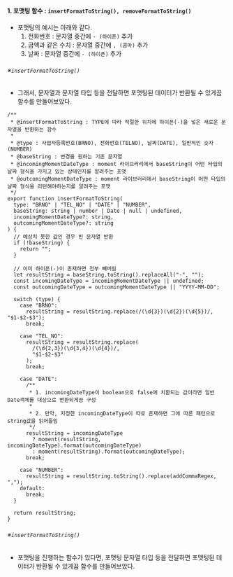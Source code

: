 
#### 1. 포맷팅 함수 : `insertFormatToString(), removeFormatToString()`

- 포맷팅의 예시는 아래와 같다.
	1. 전화번호 : 문자열 중간에 `- (하이픈)` 추가
	2. 금액과 같은 수치 : 문자열 중간에 `, (콤마)` 추가
	3. 날짜 : 문자열 중간에 `- (하이픈)` 추가

###### ※`insertFormatToString()`
- 그래서, 문자열과 문자열 타입 등을 전달하면 포맷팅된 데이터가 반환될 수 있게끔 함수를 만들어보았다.

```tsx
/**
 * @insertFormatToString : TYPE에 따라 적절한 위치에 하이픈(-)을 넣은 새로운 문자열을 반환하는 함수
 *
 * @type : 사업자등록번호(BRNO), 전화번호(TELNO), 날짜(DATE), 일반적인 숫자(NUMBER)
 * @baseString : 변경을 원하는 기존 문자열
 * @incomingMomentDateType : moment 라이브러리에서 baseString이 어떤 타입의 날짜 형식을 가지고 있는 상태인지를 알려주는 포맷
 * @outcomingMomentDateType : moment 라이브러리에서 baseString이 어떤 타입의 날짜 형식을 리턴해야하는지를 알려주는 포맷
 */
export function insertFormatToString(
  type: "BRNO" | "TEL_NO" | "DATE" | "NUMBER",
  baseString: string | number | Date | null | undefined,
  incomingMomentDateType?: string,
  outcomingMomentDateType?: string
) {
  // 예상치 못한 값인 경우 빈 문자열 반환
  if (!baseString) {
    return "";
  }

  // 이미 하이픈(-)이 존재하면 전부 빼버림
  let resultString = baseString.toString().replaceAll("-", "");
  const incomingDateType = incomingMomentDateType || undefined;
  const outcomingDateType = outcomingMomentDateType || "YYYY-MM-DD";

  switch (type) {
    case "BRNO":
      resultString = resultString.replace(/(\d{3})(\d{2})(\d{5})/, "$1-$2-$3");
      break;

    case "TEL_NO":
      resultString = resultString.replace(
        /(\d{2,3})(\d{3,4})(\d{4})/,
        "$1-$2-$3"
      );
      break;

    case "DATE":
      /**
       * 1. incomingDateType이 boolean으로 false에 치환되는 값이라면 일반 Date객체를 대상으로 변환되게끔 구성
       *
       * 2. 만약, 지정한 incomingDateType이 따로 존재하면 그에 따른 패턴으로 string값을 읽어들임
       */
      resultString = incomingDateType
        ? moment(resultString, incomingDateType).format(outcomingDateType)
        : moment(resultString).format(outcomingDateType);
      break;

    case "NUMBER":
      resultString = resultString.toString().replace(addCommaRegex, ",");
    default:
      break;
  }

  return resultString;
}
```

###### ※`insertFormatToString()`
- 포맷팅을 진행하는 함수가 있다면, 포맷팅 문자열 타입 등을 전달하면 포맷팅된 데이터가 반환될 수 있게끔 함수를 만들어보았다.
